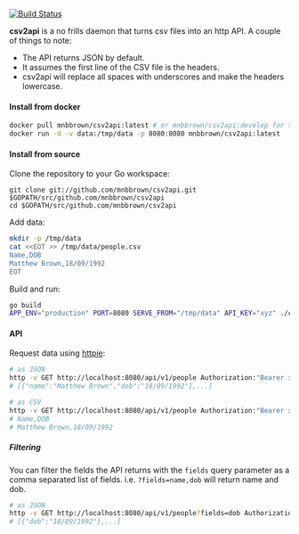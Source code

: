 [![Build Status](https://ci.matthewbrown.io/api/badges/mnbbrown/csv2api/status.svg)](https://ci.matthewbrown.io/mnbbrown/csv2api)

**csv2api** is a no frills daemon that turns csv files into an http API.
A couple of things to note:

- The API returns JSON by default. 
- It assumes the first line of the CSV file is the headers. 
- csv2api will replace all spaces with underscores and make the headers lowercase.

#### Install from docker

```sh
docker pull mnbbrown/csv2api:latest # or mnbbrown/csv2api:develop for the latest development version
docker run -d -v data:/tmp/data -p 8080:8080 mnbbrown/csv2api:latest
```

#### Install from source

Clone the repository to your Go workspace:

```
git clone git://github.com/mnbbrown/csv2api.git $GOPATH/src/github.com/mnbbrown/csv2api
cd $GOPATH/src/github.com/mnbbrown/csv2api
```

Add data:
```sh
mkdir -p /tmp/data
cat <<EOT >> /tmp/data/people.csv
Name,DOB
Matthew Brown,18/09/1992
EOT
```

Build and run:

```sh
go build
APP_ENV="production" PORT=8080 SERVE_FROM="/tmp/data" API_KEY="xyz" ./csv2api
```

#### API

Request data using [httpie](http://httpie.org):

```sh
# as JSON
http -v GET http://localhost:8080/api/v1/people Authorization:"Bearer xyz"
# [{"name":"Matthew Brown","dob":"18/09/1992"},...]

# as CSV
http -v GET http://localhost:8080/api/v1/people Authorization:"Bearer xyz" Accept:text/csv
# Name,DOB
# Matthew Brown,18/09/1992
```

##### Filtering

You can filter the fields the API returns with the `fields` query parameter as a comma separated list of fields. i.e. `?fields=name,dob` will return name and dob.

```sh
# as JSON
http -v GET http://localhost:8080/api/v1/people?fields=dob Authorization:"Bearer xyz"
# [{"dob":"18/09/1992"},...]
```